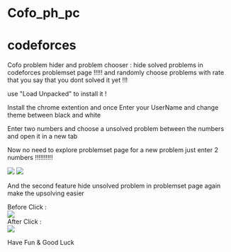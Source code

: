 # Cofo_ph_pc

# codeforces

Cofo problem hider and problem chooser : hide solved problems in codeforces problemset page !!!!! and randomly choose problems with rate that you say that you dont solved it yet !!!

use "Load Unpacked" to install it  !

Install the chrome extention and once Enter your UserName and change theme between black and white

Enter two numbers and choose a unsolved problem between the numbers and open it in a new tab

Now no need to explore problemset page for a new problem just enter 2 numbers !!!!!!!!!!

<img src="http://uupload.ir/files/2nea_screenshot_(354).png">

<img src="http://uupload.ir/files/3rsi_screenshot_(355).png">

And the second feature hide unsolved problem in problemset page again make the upsolving easier

Before Click : <br>
<img src='http://uupload.ir/files/t2tk_screenshot_(268).png'>  <br>
After Click : <br>
<img src='http://uupload.ir/files/3aee_screenshot_(269).png'>  <br>

Have Fun & Good Luck

